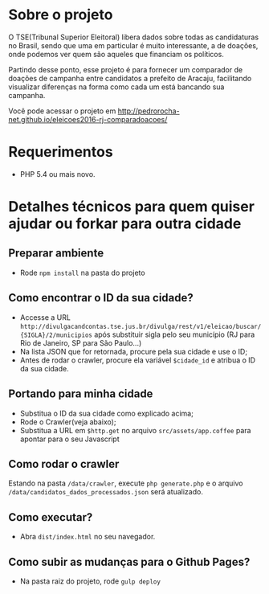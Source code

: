 # Sobre o projeto

O TSE(Tribunal Superior Eleitoral) libera dados sobre todas as candidaturas no Brasil, sendo que uma em particular
é muito interessante, a de doações, onde podemos ver quem são aqueles que financiam os políticos.

Partindo desse ponto, esse projeto é para fornecer um comparador de doações de campanha entre candidatos a prefeito
de Aracaju, facilitando visualizar diferenças na forma como cada um está bancando sua campanha.

Você pode acessar o projeto em http://pedrorocha-net.github.io/eleicoes2016-rj-comparadoacoes/

# Requerimentos

- PHP 5.4 ou mais novo.

# Detalhes técnicos para quem quiser ajudar ou forkar para outra cidade

## Preparar ambiente
- Rode `npm install` na pasta do projeto

## Como encontrar o ID da sua cidade?

- Accesse a URL `http://divulgacandcontas.tse.jus.br/divulga/rest/v1/eleicao/buscar/{SIGLA}/2/municipios` após substituir sigla pelo seu município (RJ para Rio de Janeiro, SP para São Paulo...)
- Na lista JSON que for retornada, procure pela sua cidade e use o ID;
- Antes de rodar o crawler, procure ela variável `$cidade_id` e atribua o ID da sua cidade.

## Portando para minha cidade

- Substitua o ID da sua cidade como explicado acima;
- Rode o Crawler(veja abaixo);
- Substitua a URL em `$http.get` no arquivo `src/assets/app.coffee`  para apontar para o seu Javascript

## Como rodar o crawler
Estando na pasta `/data/crawler`, execute `php generate.php` e o arquivo `/data/candidatos_dados_processados.json` será atualizado.


## Como executar?
- Abra `dist/index.html` no seu navegador.


## Como subir as mudanças para o Github Pages?
- Na pasta raiz do projeto, rode `gulp deploy`
